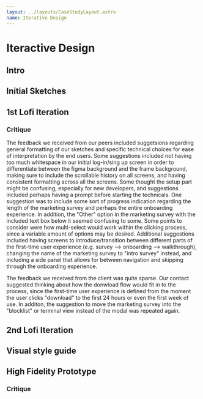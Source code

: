 ```yaml
---
layout: ../layouts/CaseStudyLayout.astro
name: Iterative Design
---
```


# Iteractive Design

## Intro

## Initial Sketches

## 1st Lofi Iteration

### Critique
The feedback we received from our peers included suggetsions regarding general formatting of our sketches and specific technical choices for ease of interpretation by the end users. Some suggestions included not having too much whitespace in our initial log-in/sing up screen in order to differentiate between the figma background and the frame background, making sure to include the scrollable history on all screens, and having consistent formatting across all the screens. Some thought the setup part might be confusing, especially for new developers, and suggestions included perhaps having a prompt before starting the technicals. One suggestion was to include some sort of progress indication regarding the length of the marketing survey and perhaps the entire onboarding experience. In addition, the "Other" option in the marketing survey with the included text box below it seemed confusing to some. Some points to consider were how multi-select would work within the clicking process, since a variable amount of options may be desired. Additional suggestions included having screens to introduce/transition between different parts of the first-time user experience (e.g. survey --> onboarding --> walkthrough), changing the name of the marketing survey to "intro survey" instead, and including a side panel that allows for between navigation and skipping through the onboarding experience.

The feedback we received from the client was quite sparse. Our contact suggested thinking about how the donwload flow would fit in to the process, since the first-time user experience is defined from the moment the user clicks "download" to the first 24 hours or even the first week of use. In additon, the suggestion to move the marketing survey into the "blocklist" or terminal view instead of the modal was repeated again.

## 2nd Lofi Iteration

## Visual style guide

## High Fidelity Prototype

### Critique
